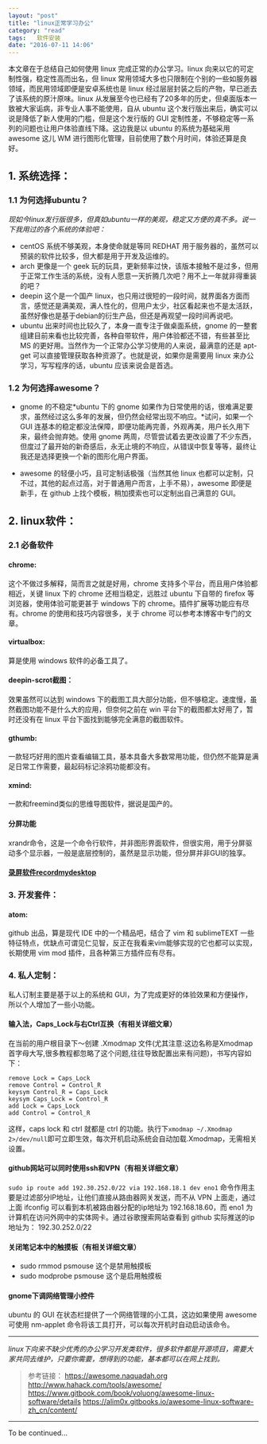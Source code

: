 ```yaml
---
layout: "post"
title: "linux正常学习办公"
category: "read"
tags:   软件安装
date: "2016-07-11 14:06"
---
```


本文章在于总结自己如何使用 linux 完成正常的办公学习。linux 向来以它的可定制性强，稳定性高而出名，但 linux 常用领域大多也只限制在个别的一些如服务器领域，而民用领域即便是安卓系统也是 linux 经过层层封装之后的产物，早已逝去了该系统的原汁原味。linux 从发展至今也已经有了20多年的历史，但桌面版本一致被大家诟病，非专业人事不能使用，自从 ubuntu 这个发行版出来后，确实可以说是降低了新人使用的门槛，但是这个发行版的 GUI 定制性差，不够稳定等一系列的问题也让用户体验直线下降。这边我是以 ubuntu 的系统为基础采用 awesome 这儿 WM 进行图形化管理，目前使用了数个月时间，体验还算是良好。


## 1. 系统选择：

### 1.1 为何选择ubuntu？

*现如今linux发行版很多，但真如ubuntu一样的美观，稳定又方便的真不多。说一下我用过的各个系统的体验吧：*

- centOS 系统不够美观，本身使命就是等同 REDHAT 用于服务器的，虽然可以预装的软件比较多，但大都是用于开发及运维的。
- arch 更像是一个 geek 玩的玩具，更新频率过快，该版本接触不是过多，但用于正常工作生活的系统，没有人愿意一天折腾几次吧？用不上一年就非得重装的吧？
- deepin 这个是一个国产 linux，也只用过很短的一段时间，就界面各方面而言，感觉还是满美观，满人性化的，但用户太少，社区看起来也不是太活跃，虽然好像也是基于debian的衍生产品，但还是再观望一段时间再说吧。
- ubuntu 出来时间也比较久了，本身一直专注于做桌面系统，gnome 的一整套组建目前来看也比较完善，各种自带软件，用户体验都还不错，有些甚至比 MS 的更好用。当然作为一个正常办公学习使用的人来说，最满意的还是 apt-get 可以直接管理获取各种资源了。也就是说，如果你是需要用 linux 来办公学习，写写程序的话，ubuntu 应该来说会是首选。

<!-- more -->



### 1.2 为何选择awesome？

- gnome 的不稳定*ubuntu 下的 gnome 如果作为日常使用的话，很难满足要求，虽然经过这么多年的发展，但仍然会经常出现不响应。*试问，如果一个 GUI 连基本的稳定都没法保障，即便功能再完善，外观再美，用户长久用下来，最终会抛弃她。使用 gnome 两周，尽管尝试着去更改设置了不少东西，但度过了最开始的新奇感后，永无止境的不响应，从错误中恢复等等，最终让我还是选择更换一个新的图形化用户界面。

- awesome 的轻便小巧，且可定制话极强（当然其他 linux 也都可以定制，只不过，其他的起点过高，对于普通用户而言，上手不易），awesome 即便是新手，在 github 上找个模板，稍加摸索也可以定制出自己满意的 GUI。



## 2. linux软件：

### 2.1 必备软件
#### chrome:
这个不做过多解释，简而言之就是好用，chrome 支持多个平台，而且用户体验都相近，关键 linux 下的 chrome 还相当稳定，远胜过 ubuntu 下自带的 firefox 等浏览器，使用体验可能更甚于 windows 下的 chrome。插件扩展等功能应有尽有。chrome 的使用和技巧内容很多，关于 chrome 可以参考本博客中专门的文章。

#### virtualbox:
算是使用 windows 软件的必备工具了。

#### deepin-scrot截图：
效果虽然可以达到 windows 下的截图工具大部分功能，但不够稳定。速度慢，虽然截图功能不是什么大的应用，但奈何之前在 win 平台下的截图都太好用了，暂时还没有在 linux 平台下面找到能够完全满意的截图软件。

#### gthumb:
一款轻巧好用的图片查看编辑工具，基本具备大多数常用功能，但仍然不能算是满足日常工作需要，最起码标记涂鸦功能都没有。

#### xmind:
一款和freemind类似的思维导图软件，据说是国产的。

#### 分屏功能
xrandr命令，这是一个命令行软件，并非图形界面软件，但很实用，用于分屏驱动多个显示器，一般是底层控制的，虽然是显示功能，但分屏并非GUI的独享。

#### [录屏软件recordmydesktop](http://jingyan.baidu.com/article/7908e85c91f834af491ad241.html)


### 3. 开发套件：

#### atom:
github 出品，算是现代 IDE 中的一个精品吧，结合了 vim 和 sublimeTEXT 一些特征特点，优缺点可谓见仁见智，反正在我看来vim能够实现的它也都可以实现，长期使用 vim mod 插件，且各种第三方插件应有尽有。


### 4. 私人定制：

私人订制主要是基于以上的系统和 GUI，为了完成更好的体验效果和方便操作，所以个人增加了一些小功能。

#### 输入法，Caps_Lock与右Ctrl互换（有相关详细文章）

在当前的用户根目录下～创建 .Xmodmap 文件(尤其注意:这边名称是Xmodmap首字母大写,很多教程都忽略了这个问题,往往导致配置出来有问题)，书写内容如下：

```ssh
remove Lock = Caps_Lock
remove Control = Control_R
keysym Control_R = Caps_Lock
keysym Caps_Lock = Control_R
add Lock = Caps_Lock
add Control = Control_R
```

这样，caps lock 和 ctrl 就都是 ctrl 的功能。执行下`xmodmap ~/.Xmodmap  2>/dev/null`即可立即生效，每次开机启动系统会自动加载.Xmodmap，无需相关设置。


#### github网站可以同时使用ssh和VPN（有相关详细文章）

`sudo ip route add 192.30.252.0/22 via 192.168.18.1 dev eno1` 命令作用主要是过滤部分IP地址，让他们直接从路由器网关发送，而不从 VPN 上面走，通过上面 ifconfig 可以看到本机被路由器分配的ip地址为 192.168.18.60，而 eno1 为计算机在访问外网中的实体网卡。通过谷歌搜索网站查看到 github 实际推送的ip地址为： 192.30.252.0/22

#### 关闭笔记本中的触摸板（有相关详细文章）

- sudo rmmod psmouse    这个是禁用触摸板
- sudo modprobe psmouse 这个是启用触摸板

#### gnome下调网络管理小控件

ubuntu 的 GUI 在状态栏提供了一个网络管理的小工具，这边如果使用 awesome 可使用 nm-applet 命令将该工具打开，可以每次开机时自动启动该命令。


***

*linux下向来不缺少优秀的办公学习开发类软件，很多软件都是开源项目，需要大家共同去维护，只要你需要，想得到的功能，基本都可以在网上找到。*


> 参考链接：
> https://awesome.naquadah.org
> http://www.hahack.com/tools/awesome/
> https://www.gitbook.com/book/voluong/awesome-linux-software/details
> https://alim0x.gitbooks.io/awesome-linux-software-zh_cn/content/

















***
To be continued...
